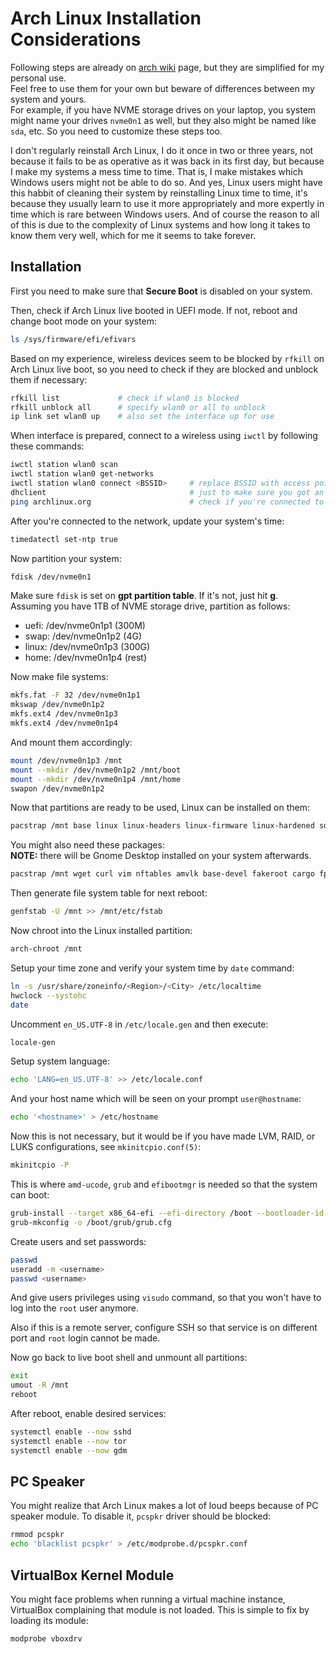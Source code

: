 # Arch Linux Installation Considerations

Following steps are already on
[arch wiki](https://wiki.archlinux.org/title/Installation_guide)
page, but they are simplified for my personal use.  
Feel free to use them for your own but beware of differences between my system and yours.  
For example, if you have NVME storage drives on your laptop, you system might name your drives
`nvme0n1` as well, but they also might be named like `sda`, etc. So you need to customize 
these steps too.

I don't regularly reinstall Arch Linux, I do it once in two or three years, not because
it fails to be as operative as it was back in its first day, but because I make my systems a mess
time to time. That is, I make mistakes which Windows users might not be able to do so.
And yes, Linux users might have this habbit of cleaning their system by reinstalling
Linux time to time, it's because they usually learn to use it more appropriately and
more expertly in time which is rare between Windows users. And of course the reason to
all of this is due to the complexity of Linux systems and how long it takes to know them
very well, which for me it seems to take forever.

## Installation

First you need to make sure that **Secure Boot** is disabled on your system.

Then, check if Arch Linux live booted in UEFI mode. If not, reboot and change boot mode on your system:

```sh
ls /sys/firmware/efi/efivars
```

Based on my experience, wireless devices seem to be blocked by `rfkill` on Arch Linux live boot, so you need to check if they are blocked and unblock them if necessary:

```sh
rfkill list             # check if wlan0 is blocked
rfkill unblock all      # specify wlan0 or all to unblock
ip link set wlan0 up    # also set the interface up for use
```

When interface is prepared, connect to a wireless using `iwctl` by following these commands:

```sh
iwctl station wlan0 scan
iwctl station wlan0 get-networks
iwctl station wlan0 connect <BSSID>     # replace BSSID with access point name
dhclient                                # just to make sure you got an ip
ping archlinux.org                      # check if you're connected to network
```

After you're connected to the network, update your system's time:

```sh
timedatectl set-ntp true
```

Now partition your system:

```sh
fdisk /dev/nvme0n1
```

Make sure `fdisk` is set on **gpt partition table**. If it's not, just hit **g**.  
Assuming you have 1TB of NVME storage drive, partition as follows:

* uefi:  /dev/nvme0n1p1 (300M)
* swap:  /dev/nvme0n1p2 (4G)
* linux: /dev/nvme0n1p3 (300G)
* home:  /dev/nvme0n1p4 (rest)

Now make file systems:

```sh
mkfs.fat -F 32 /dev/nvme0n1p1
mkswap /dev/nvme0n1p2
mkfs.ext4 /dev/nvme0n1p3
mkfs.ext4 /dev/nvme0n1p4
```

And mount them accordingly:

```sh
mount /dev/nvme0n1p3 /mnt
mount --mkdir /dev/nvme0n1p2 /mnt/boot
mount --mkdir /dev/nvme0n1p4 /mnt/home
swapon /dev/nvme0n1p2
```

Now that partitions are ready to be used, Linux can be installed on them:

```sh
pacstrap /mnt base linux linux-headers linux-firmware linux-hardened sof-firmware amd-ucode amd-headers grub efibootmgr
```

You might also need these packages:  
**NOTE:** there will be Gnome Desktop installed on your system afterwards.

```sh
pacstrap /mnt wget curl vim nftables amvlk base-devel fakeroot cargo fprintd ntfs-3g sudo make cmake git vlc tor firefox net-tools openssh man man-db man-pages gnome networkmanager eog rsync evince acpi mutt telegram-desktop virtualbox virtualbox-guest-iso virtualbox-guest-utils virtualbox-host-modules-arch linux-headers xclip
```

Then generate file system table for next reboot:

```sh
genfstab -U /mnt >> /mnt/etc/fstab
```

Now chroot into the Linux installed partition:

```sh
arch-chroot /mnt
```

Setup your time zone and verify your system time by `date` command:

```sh
ln -s /usr/share/zoneinfo/<Region>/<City> /etc/localtime
hwclock --systohc
date
```

Uncomment `en_US.UTF-8` in `/etc/locale.gen` and then execute:

```sh
locale-gen
```

Setup system language:

```sh
echo 'LANG=en_US.UTF-8' >> /etc/locale.conf
```

And your host name which will be seen on your prompt `user@hostname`:

```sh
echo '<hostname>' > /etc/hostname
```

Now this is not necessary, but it would be if you have made LVM, RAID, or LUKS configurations, see `mkinitcpio.conf(5)`:

```sh
mkinitcpio -P
```

This is where `amd-ucode`, `grub` and `efibootmgr` is needed so that the system can boot:

```sh
grub-install --target x86_64-efi --efi-directory /boot --bootloader-id GRUB
grub-mkconfig -o /boot/grub/grub.cfg
```

Create users and set passwords:

```sh
passwd
useradd -m <username>
passwd <username>
```

And give users privileges using `visudo` command, so that you won't have to log into the `root` user anymore.

Also if this is a remote server, configure SSH so that service is on different port and `root` login cannot be made.

Now go back to live boot shell and unmount all partitions:

```sh
exit
umout -R /mnt
reboot
```

After reboot, enable desired services:

```sh
systemctl enable --now sshd
systemctl enable --now tor
systemctl enable --now gdm
```

## PC Speaker

You might realize that Arch Linux makes a lot of loud beeps because of PC speaker module. To disable it, `pcspkr` driver should be blocked:

```sh
rmmod pcspkr
echo 'blacklist pcspkr' > /etc/modprobe.d/pcspkr.conf
```

## VirtualBox Kernel Module

You might face problems when running a virtual machine instance, VirtualBox complaining that module is not loaded. This is simple to fix by loading its module:

```sh
modprobe vboxdrv
```

